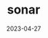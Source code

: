 ---
layout: short
title:  "sonar"
date:   2023-04-27
tags: devshort profundidades
username: julianblane
tiktok: 7226845892807249157
short: L9xfmsmpiLg
---